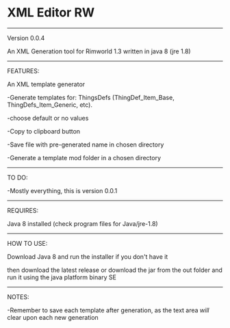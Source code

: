 # XML Editor RW
---
Version 0.0.4

An XML Generation tool for Rimworld 1.3 written in java 8 (jre 1.8)
 
---
FEATURES:

An XML template generator

-Generate templates for: ThingsDefs (ThingDef_Item_Base, ThingDefs_Item_Generic, etc).

-choose default or no values

-Copy to clipboard button

-Save file with pre-generated name in chosen directory

-Generate a template mod folder in a chosen directory

---
TO DO:

-Mostly everything, this is version 0.0.1

---
REQUIRES:

Java 8 installed (check program files for Java/jre-1.8)

---
HOW TO USE:

Download Java 8 and run the installer if you don't have it

then download the latest release or download the jar from the out folder and run it using the java platform binary SE

---
NOTES:

-Remember to save each template after generation, as the text area *will* clear upon each new generation
